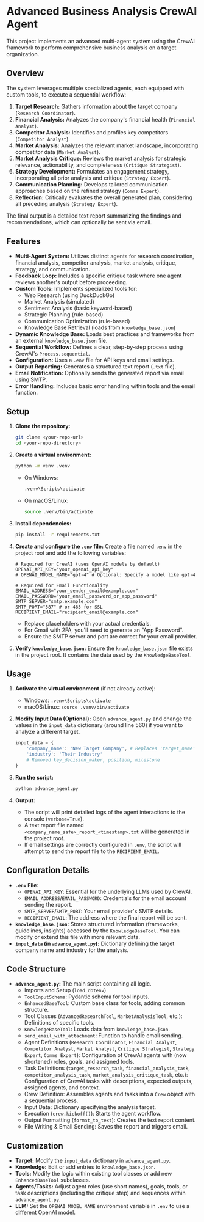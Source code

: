 # Advanced Business Analysis CrewAI Agent

This project implements an advanced multi-agent system using the CrewAI framework to perform comprehensive business analysis on a target organization.

## Overview

The system leverages multiple specialized agents, each equipped with custom tools, to execute a sequential workflow:

1.  **Target Research:** Gathers information about the target company (`Research Coordinator`).
2.  **Financial Analysis:** Analyzes the company's financial health (`Financial Analyst`).
3.  **Competitor Analysis:** Identifies and profiles key competitors (`Competitor Analyst`).
4.  **Market Analysis:** Analyzes the relevant market landscape, incorporating competitor data (`Market Analyst`).
5.  **Market Analysis Critique:** Reviews the market analysis for strategic relevance, actionability, and completeness (`Critique Strategist`).
6.  **Strategy Development:** Formulates an engagement strategy, incorporating all prior analysis and critique (`Strategy Expert`).
7.  **Communication Planning:** Develops tailored communication approaches based on the refined strategy (`Comms Expert`).
8.  **Reflection:** Critically evaluates the overall generated plan, considering all preceding analysis (`Strategy Expert`).

The final output is a detailed text report summarizing the findings and recommendations, which can optionally be sent via email.

## Features

*   **Multi-Agent System:** Utilizes distinct agents for research coordination, financial analysis, competitor analysis, market analysis, critique, strategy, and communication.
*   **Feedback Loop:** Includes a specific critique task where one agent reviews another's output before proceeding.
*   **Custom Tools:** Implements specialized tools for:
    *   Web Research (using DuckDuckGo)
    *   Market Analysis (simulated)
    *   Sentiment Analysis (basic keyword-based)
    *   Strategic Planning (rule-based)
    *   Communication Optimization (rule-based)
    *   Knowledge Base Retrieval (loads from `knowledge_base.json`)
*   **Dynamic Knowledge Base:** Loads best practices and frameworks from an external `knowledge_base.json` file.
*   **Sequential Workflow:** Defines a clear, step-by-step process using CrewAI's `Process.sequential`.
*   **Configuration:** Uses a `.env` file for API keys and email settings.
*   **Output Reporting:** Generates a structured text report (`.txt` file).
*   **Email Notification:** Optionally sends the generated report via email using SMTP.
*   **Error Handling:** Includes basic error handling within tools and the email function.

## Setup

1.  **Clone the repository:**
    ```bash
    git clone <your-repo-url>
    cd <your-repo-directory>
    ```

2.  **Create a virtual environment:**
    ```bash
    python -m venv .venv
    ```
    *   On Windows:
        ```bash
        .venv\Scripts\activate
        ```
    *   On macOS/Linux:
        ```bash
        source .venv/bin/activate
        ```

3.  **Install dependencies:**
    ```bash
    pip install -r requirements.txt
    ```

4.  **Create and configure the `.env` file:**
    Create a file named `.env` in the project root and add the following variables:

    ```dotenv
    # Required for CrewAI (uses OpenAI models by default)
    OPENAI_API_KEY="your_openai_api_key"
    # OPENAI_MODEL_NAME="gpt-4" # Optional: Specify a model like gpt-4

    # Required for Email Functionality
    EMAIL_ADDRESS="your_sender_email@example.com"
    EMAIL_PASSWORD="your_email_password_or_app_password"
    SMTP_SERVER="smtp.example.com"
    SMTP_PORT="587" # or 465 for SSL
    RECIPIENT_EMAIL="recipient_email@example.com"
    ```

    *   Replace placeholders with your actual credentials.
    *   For Gmail with 2FA, you'll need to generate an "App Password".
    *   Ensure the SMTP server and port are correct for your email provider.

5.  **Verify `knowledge_base.json`:**
    Ensure the `knowledge_base.json` file exists in the project root. It contains the data used by the `KnowledgeBaseTool`.

## Usage

1.  **Activate the virtual environment** (if not already active):
    *   Windows: `.venv\Scripts\activate`
    *   macOS/Linux: `source .venv/bin/activate`

2.  **Modify Input Data (Optional):**
    Open `advance_agent.py` and change the values in the `input_data` dictionary (around line 560) if you want to analyze a different target.
    ```python
    input_data = {
        'company_name': 'New Target Company', # Replaces 'target_name'
        'industry': 'Their Industry'
        # Removed key_decision_maker, position, milestone
    }
    ```

3.  **Run the script:**
    ```bash
    python advance_agent.py
    ```

4.  **Output:**
    *   The script will print detailed logs of the agent interactions to the console (`verbose=True`).
    *   A text report file named `<company_name_safe>_report_<timestamp>.txt` will be generated in the project root.
    *   If email settings are correctly configured in `.env`, the script will attempt to send the report file to the `RECIPIENT_EMAIL`.

## Configuration Details

*   **`.env` File:**
    *   `OPENAI_API_KEY`: Essential for the underlying LLMs used by CrewAI.
    *   `EMAIL_ADDRESS`/`EMAIL_PASSWORD`: Credentials for the email account sending the report.
    *   `SMTP_SERVER`/`SMTP_PORT`: Your email provider's SMTP details.
    *   `RECIPIENT_EMAIL`: The address where the final report will be sent.
*   **`knowledge_base.json`:** Stores structured information (frameworks, guidelines, insights) accessed by the `KnowledgeBaseTool`. You can modify or extend this file with more relevant data.
*   **`input_data` (in `advance_agent.py`):** Dictionary defining the target company name and industry for the analysis.

## Code Structure

*   **`advance_agent.py`:** The main script containing all logic.
    *   Imports and Setup (`load_dotenv`)
    *   `ToolInputSchema`: Pydantic schema for tool inputs.
    *   `EnhancedBaseTool`: Custom base class for tools, adding common structure.
    *   Tool Classes (`AdvancedResearchTool`, `MarketAnalysisTool`, etc.): Definitions of specific tools.
    *   `KnowledgeBaseTool`: Loads data from `knowledge_base.json`.
    *   `send_email_with_attachment`: Function to handle email sending.
    *   Agent Definitions (`Research Coordinator`, `Financial Analyst`, `Competitor Analyst`, `Market Analyst`, `Critique Strategist`, `Strategy Expert`, `Comms Expert`): Configuration of CrewAI agents with (now shortened) roles, goals, and assigned tools.
    *   Task Definitions (`target_research_task`, `financial_analysis_task`, `competitor_analysis_task`, `market_analysis_critique_task`, etc.): Configuration of CrewAI tasks with descriptions, expected outputs, assigned agents, and context.
    *   Crew Definition: Assembles agents and tasks into a `Crew` object with a sequential process.
    *   Input Data: Dictionary specifying the analysis target.
    *   Execution (`crew.kickoff()`): Starts the agent workflow.
    *   Output Formatting (`format_to_text`): Creates the text report content.
    *   File Writing & Email Sending: Saves the report and triggers email.

## Customization

*   **Target:** Modify the `input_data` dictionary in `advance_agent.py`.
*   **Knowledge:** Edit or add entries to `knowledge_base.json`.
*   **Tools:** Modify the logic within existing tool classes or add new `EnhancedBaseTool` subclasses.
*   **Agents/Tasks:** Adjust agent roles (use short names), goals, tools, or task descriptions (including the critique step) and sequences within `advance_agent.py`.
*   **LLM:** Set the `OPENAI_MODEL_NAME` environment variable in `.env` to use a different OpenAI model.